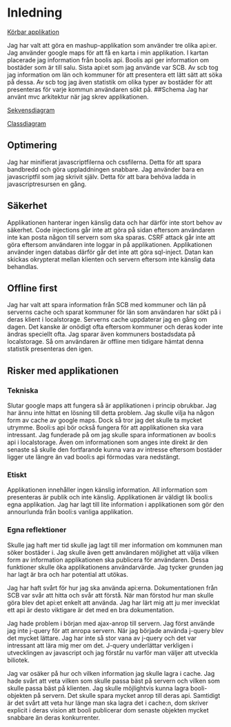 # Inledning

[Körbar applikation](http://www.nexso-programmer.net)

Jag har valt att göra en mashup-applikation som använder tre olika api:er. Jag använder google maps för att få en karta i min applikation. I kartan placerade jag information från boolis api. Boolis api ger information om bostäder som är till salu. Sista api:et som jag använde var SCB. Av scb tog jag information om län och kommuner för att presentera ett lätt sätt att söka på dessa. Av scb tog jag även statistik om olika typer av bostäder för att presenteras för varje kommun användaren sökt på. 
##Schema
Jag har använt mvc arkitektur när jag skrev applikationen.

[Sekvensdiagram](https://github.com/ss223ck/1dv449_ss223ck_projekt/blob/master/Booli.png)

[Classdiagram](https://github.com/ss223ck/1dv449_ss223ck_projekt/blob/master/Class-diagram.png)


## Optimering
Jag har minifierat javascriptfilerna och cssfilerna. Detta för att spara bandbredd och göra uppladdningen snabbare. Jag använder bara en javascriptfil som jag skrivit själv. Detta för att bara behöva ladda in javascriptresursen en gång. 

## Säkerhet
Applikationen hanterar ingen känslig data och har därför inte stort behov av säkerhet. Code injections går inte att göra på sidan eftersom användaren inte kan posta någon till servern som ska sparas. CSRF attack går inte att göra eftersom användaren inte loggar in på applikationen. Applikationen använder ingen databas därför går det inte att göra sql-inject. Datan kan skickas okrypterat mellan klienten och servern eftersom inte känslig data behandlas.

## Offline first
Jag har valt att spara information från SCB med kommuner och län på serverns cache och sparat kommuner för län som användaren har sökt på i deras klient i localstorage. Serverns cache uppdaterar jag en gång om dagen. Det kanske är onödigt ofta eftersom kommuner och deras koder inte ändras speciellt ofta. Jag sparar även kommuners bostadsdata på localstorage. Så om användaren är offline men tidigare hämtat denna statistik presenteras den igen. 

## Risker med applikationen
### Tekniska
Slutar google maps att fungera så är applikationen i princip obrukbar. Jag har ännu inte hittat en lösning till detta problem. Jag skulle vilja ha någon form av cache av google maps. Dock så tror jag det skulle ta mycket utrymme. 
Booli:s api bör också fungera för att applikationen ska vara intressant. Jag funderade på om jag skulle spara informationen av booli:s api i localstorage. Även om informationen som anges inte direkt är den senaste så skulle den fortfarande kunna vara av intresse eftersom bostäder ligger ute längre än vad booli:s api förmodas vara nedstängt. 

### Etiskt
Applikationen innehåller ingen känslig information. All information som presenteras är publik och inte känslig. Applikationen är väldigt lik booli:s egna applikation. Jag har lagt till lite information i applikationen som gör den annourlunda från booli:s vanliga applikation. 

### Egna reflektioner
Skulle jag haft mer tid skulle jag lagt till mer information om kommunen man söker bostäder i. Jag skulle även gett användaren möjlighet att välja vilken form av information applikationen ska publicera för användaren. Dessa funktioner skulle öka applikationens användarvärde. Jag tycker grunden jag har lagt är bra och har potential att utökas. 

Jag har haft svårt för hur jag ska använda api:erna. Dokumentationen från SCB var svår att hitta och svår att förstå. När man förstod hur man skulle göra blev det api:et enkelt att använda. Jag har lärt mig att ju mer invecklat ett api är desto viktigare är det med en bra dokumentation. 

Jag hade problem i början med ajax-anrop till servern. Jag först använde jag inte j-query för att anropa servern. När jag började använda j-query blev det mycket lättare. Jag har inte så stor vana av j-query och det var intressant att lära mig mer om det. J-query underlättar verkligen i utvecklingen av javascript och jag förstår nu varför man väljer att utveckla biliotek. 

Jag var osäker på hur och vilken information jag skulle lagra i cache. Jag hade svårt att veta vilken som skulle passa bäst på servern och vilken som skulle passa bäst på klienten. Jag skulle möjlightvis kunna lagra booli-objekten på servern. Det skulle spara mycket anrop till deras api. Samtidigt är det svårt att veta hur länge man ska lagra det i cache:n, dom skriver explicit i deras vision att booli publicerar dom senaste objekten mycket snabbare än deras konkurrenter. 

